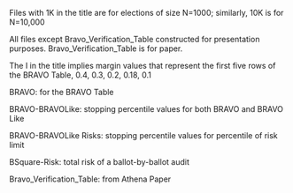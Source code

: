 Files with 1K in the title are for elections of size N=1000; similarly, 10K is for N=10,000

All files except Bravo_Verification_Table constructed for presentation purposes. Bravo_Verification_Table is for paper. 

The I in the title implies margin values that represent the first five rows of the BRAVO Table, 0.4, 0.3, 0.2, 0.18, 0.1

BRAVO: for the BRAVO Table 

BRAVO-BRAVOLike: stopping percentile values for both BRAVO and BRAVO Like

BRAVO-BRAVOLike Risks: stopping percentile values for percentile of risk limit

BSquare-Risk: total risk of a ballot-by-ballot audit

Bravo_Verification_Table: from Athena Paper